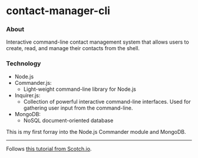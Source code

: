 # contact-manager-cli

### About
Interactive command-line contact management system that allows users to create, read, and manage their contacts from the shell. 

### Technology
* Node.js
* Commander.js: 
  - Light-weight command-line library for Node.js
* Inquirer.js: 
  - Collection of powerful interactive command-line interfaces. Used for gathering user input from the command-line.
* MongoDB: 
  - NoSQL document-oriented database

This is my first forray into the Node.js Commander module and MongoDB. 


******************

Follows [this tutorial from Scotch.io](https://scotch.io/tutorials/build-an-interactive-command-line-application-with-nodejs#steps-to-building-an-interactive-command-line-application-with-nodejs).

